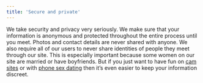```yaml
---
title: 'Secure and private'
---
```


We take security and privacy very seriously. We make sure that your information is anonymous and protected throughout the entire process until you meet. Photos and contact details are never shared with anyone. We also require all of our users to never share identities of people they meet through our site. This is especially important because some women on our site are married or have boyfriends. But if you just want to have fun on [cam sites](/cam-girls/) or with [phone sex dating](/phone-sex/) then it’s even easier to keep your information discreet.
